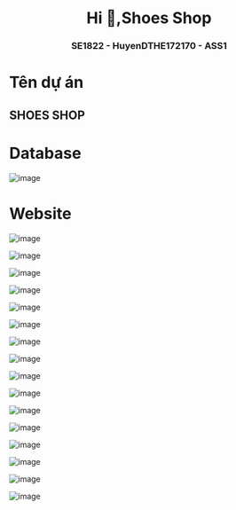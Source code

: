<h1 align="center">Hi 👋,Shoes Shop</h1>
<p align="center">
  <h3 align="center">SE1822 - HuyenDTHE172170 - ASS1 </h3>
</p>

# Tên dự án

## SHOES SHOP

# Database

![image](https://github.com/Danhyen187/SE1822-HuyenDTHE172170-ASS1/assets/144253457/75535bcf-c101-4eca-bfd5-0165deade9b4)


# Website

![image](https://github.com/Danhyen187/SE1822-HuyenDTHE172170-ASS1/assets/144253457/e4290df2-a7fa-42de-b645-37975854dfc0)

![image](https://github.com/Danhyen187/SE1822-HuyenDTHE172170-ASS1/assets/144253457/90063b68-1bfe-4b3f-9443-c52375ce3a3e)

![image](https://github.com/Danhyen187/SE1822-HuyenDTHE172170-ASS1/assets/144253457/4c623332-9936-49ce-ad20-ed0490b61836)

![image](https://github.com/Danhyen187/SE1822-HuyenDTHE172170-ASS1/assets/144253457/b36849b9-e39c-49ab-9eba-b79b1683f908)

![image](https://github.com/Danhyen187/SE1822-HuyenDTHE172170-ASS1/assets/144253457/da56f4ca-be6d-4413-976b-cc6a0aaf2598)

![image](https://github.com/Danhyen187/SE1822-HuyenDTHE172170-ASS1/assets/144253457/bfd6bead-8bd4-4086-84ac-7831daeb9968)

![image](https://github.com/Danhyen187/SE1822-HuyenDTHE172170-ASS1/assets/144253457/33e3a138-6dd3-45f0-b86d-db01b368e8ba)

![image](https://github.com/Danhyen187/SE1822-HuyenDTHE172170-ASS1/assets/144253457/7dbdeb3f-b3b6-4144-babb-d77c8b2d890d)

![image](https://github.com/Danhyen187/SE1822-HuyenDTHE172170-ASS1/assets/144253457/1ac00e29-dcda-48b0-8d0f-792d1a91b251)

![image](https://github.com/Danhyen187/SE1822-HuyenDTHE172170-ASS1/assets/144253457/23b24d5d-90c6-4c07-a089-9560d7e626d3)

![image](https://github.com/Danhyen187/SE1822-HuyenDTHE172170-ASS1/assets/144253457/f8969d2c-f5cc-4aab-b445-09193d120a92)

![image](https://github.com/Danhyen187/SE1822-HuyenDTHE172170-ASS1/assets/144253457/0fed5627-c94f-4ea2-a092-9031f71fd8d7)

![image](https://github.com/Danhyen187/SE1822-HuyenDTHE172170-ASS1/assets/144253457/7c84856d-c9fc-4b58-9bf3-bcbcd265c8d0)

![image](https://github.com/Danhyen187/SE1822-HuyenDTHE172170-ASS1/assets/144253457/4ccf1424-fd1b-42be-83c4-53aae4ea4e9b)

![image](https://github.com/Danhyen187/SE1822-HuyenDTHE172170-ASS1/assets/144253457/a65c84e6-beea-40c6-a160-13d5768ec886)

![image](https://github.com/Danhyen187/SE1822-HuyenDTHE172170-ASS1/assets/144253457/3ddf7b35-95d3-44a2-9ab3-a5caa371df11)

